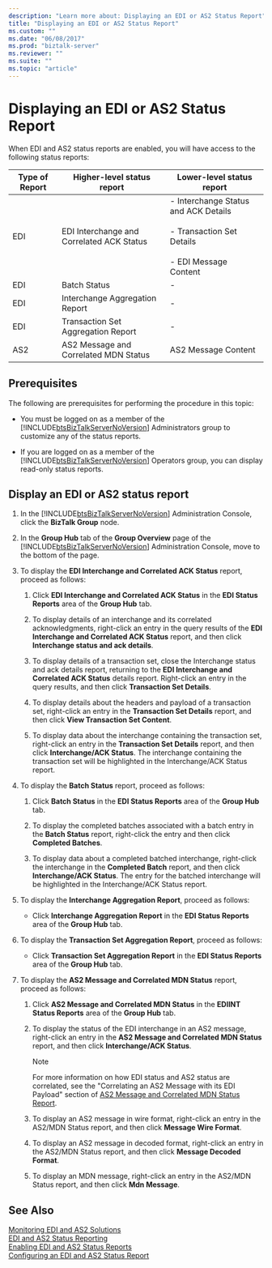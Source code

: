 ```yaml
---
description: "Learn more about: Displaying an EDI or AS2 Status Report"
title: "Displaying an EDI or AS2 Status Report"
ms.custom: ""
ms.date: "06/08/2017"
ms.prod: "biztalk-server"
ms.reviewer: ""
ms.suite: ""
ms.topic: "article"
---
```

# Displaying an EDI or AS2 Status Report
When EDI and AS2 status reports are enabled, you will have access to the following status reports:  
  
|Type of Report|Higher-level status report|Lower-level status report|  
|--------------------|---------------------------------|--------------------------------|  
|EDI|EDI Interchange and Correlated ACK Status|- Interchange Status and ACK Details<br /><br /> - Transaction Set Details<br /><br /> - EDI Message Content|  
|EDI|Batch Status|-|  
|EDI|Interchange Aggregation Report|-|  
|EDI|Transaction Set Aggregation Report|-|  
|AS2|AS2 Message and Correlated MDN Status|AS2 Message Content|  
  
## Prerequisites  
 The following are prerequisites for performing the procedure in this topic:  
  
- You must be logged on as a member of the [!INCLUDE[btsBizTalkServerNoVersion](../includes/btsbiztalkservernoversion-md.md)] Administrators group to customize any of the status reports.  
  
- If you are logged on as a member of the [!INCLUDE[btsBizTalkServerNoVersion](../includes/btsbiztalkservernoversion-md.md)] Operators group, you can display read-only status reports.  
  
## Display an EDI or AS2 status report  
  
1. In the [!INCLUDE[btsBizTalkServerNoVersion](../includes/btsbiztalkservernoversion-md.md)] Administration Console, click the **BizTalk Group** node.  
  
2. In the **Group Hub** tab of the **Group Overview** page of the [!INCLUDE[btsBizTalkServerNoVersion](../includes/btsbiztalkservernoversion-md.md)] Administration Console, move to the bottom of the page.  
  
3. To display the **EDI Interchange and Correlated ACK Status** report, proceed as follows:  
  
   1.  Click **EDI Interchange and Correlated ACK Status** in the **EDI Status Reports** area of the **Group Hub** tab.  
  
   2.  To display details of an interchange and its correlated acknowledgments, right-click an entry in the query results of the **EDI Interchange and Correlated ACK Status** report, and then click **Interchange status and ack details**.  
  
   3.  To display details of a transaction set, close the Interchange status and ack details report, returning to the **EDI Interchange and Correlated ACK Status** details report. Right-click an entry in the query results, and then click **Transaction Set Details**.  
  
   4.  To display details about the headers and payload of a transaction set, right-click an entry in the **Transaction Set Details** report, and then click **View Transaction Set Content**.  
  
   5.  To display data about the interchange containing the transaction set, right-click an entry in the **Transaction Set Details** report, and then click **Interchange/ACK Status**. The interchange containing the transaction set will be highlighted in the Interchange/ACK Status report.  
  
4. To display the **Batch Status** report, proceed as follows:  
  
   1.  Click **Batch Status** in the **EDI Status Reports** area of the **Group Hub** tab.  
  
   2.  To display the completed batches associated with a batch entry in the **Batch Status** report, right-click the entry and then click **Completed Batches**.  
  
   3.  To display data about a completed batched interchange, right-click the interchange in the **Completed Batch** report, and then click **Interchange/ACK Status**. The entry for the batched interchange will be highlighted in the Interchange/ACK Status report.  
  
5. To display the **Interchange Aggregation Report**, proceed as follows:  
  
   -   Click **Interchange Aggregation Report** in the **EDI Status Reports** area of the **Group Hub** tab.  
  
6. To display the **Transaction Set Aggregation Report**, proceed as follows:  
  
   -   Click **Transaction Set Aggregation Report** in the **EDI Status Reports** area of the **Group Hub** tab.  
  
7. To display the **AS2 Message and Correlated MDN Status** report, proceed as follows:  
  
   1.  Click **AS2 Message and Correlated MDN Status** in the **EDIINT Status Reports** area of the **Group Hub** tab.  
  
   2.  To display the status of the EDI interchange in an AS2 message, right-click an entry in the **AS2 Message and Correlated MDN Status** report, and then click **Interchange/ACK Status**.  
  
       > [!NOTE]
       >  For more information on how EDI status and AS2 status are correlated, see the "Correlating an AS2 Message with its EDI Payload" section of [AS2 Message and Correlated MDN Status Report](../core/as2-message-and-correlated-mdn-status-report.md).  
  
   3.  To display an AS2 message in wire format, right-click an entry in the AS2/MDN Status report, and then click **Message Wire Format**.  
  
   4.  To display an AS2 message in decoded format, right-click an entry in the AS2/MDN Status report, and then click **Message Decoded Format**.  
  
   5.  To display an MDN message, right-click an entry in the AS2/MDN Status report, and then click **Mdn Message**.  
  
## See Also  
 [Monitoring EDI and AS2 Solutions](../core/monitoring-edi-and-as2-solutions.md)   
 [EDI and AS2 Status Reporting](../core/edi-and-as2-status-reporting.md)   
 [Enabling EDI and AS2 Status Reports](../core/enabling-edi-and-as2-status-reports.md)   
 [Configuring an EDI and AS2 Status Report](../core/configuring-an-edi-and-as2-status-report.md)
